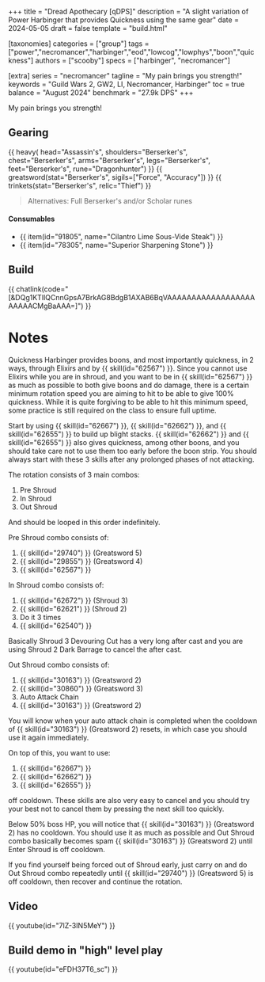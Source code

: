 +++
title = "Dread Apothecary [qDPS]"
description = "A slight variation of Power Harbinger that provides Quickness using the same gear"
date = 2024-05-05
draft = false
template = "build.html"

[taxonomies]
categories = ["group"]
tags = ["power","necromancer","harbinger","eod","lowcog","lowphys","boon","quickness"]
authors = ["scooby"]
specs = ["harbinger", "necromancer"]

[extra]
series = "necromancer"
tagline = "My pain brings you strength!"
keywords = "Guild Wars 2, GW2, LI, Necromancer, Harbinger"
toc = true
balance = "August 2024"
benchmark = "27.9k DPS"
+++

My pain brings you strength!

## Gearing

{{ heavy(
	head="Assassin's",
	shoulders="Berserker's",
	chest="Berserker's",
	arms="Berserker's",
	legs="Berserker's",
	feet="Berserker's",
	rune="Dragonhunter") }}
{{ greatsword(stat="Berserker's", sigils=["Force", "Accuracy"]) }}
{{ trinkets(stat="Berserker's", relic="Thief") }}

> Alternatives: Full Berserker's and/or Scholar runes

#### Consumables

- {{ item(id="91805", name="Cilantro Lime Sous-Vide Steak") }}
- {{ item(id="78305", name="Superior Sharpening Stone") }}

## Build

{{ chatlink(code="[&DQg1KTIlQCnnGpsA7BrkAG8BdgB1AXAB6BqVAAAAAAAAAAAAAAAAAAAAAAACMgBaAAA=]") }}

# Notes

Quickness Harbinger provides boons, and most importantly quickness, in 2 ways, through Elixirs and by {{ skill(id="62567") }}. Since you cannot use Elixirs while you are in shroud, and you want to be in {{ skill(id="62567") }} as much as possible to both give boons and do damage, there is a certain minimum rotation speed you are aiming to hit to be able to give 100% quickness. While it is quite forgiving to be able to hit this minimum speed, some practice is still required on the class to ensure full uptime.

Start by using {{ skill(id="62667") }}, {{ skill(id="62662") }}, and {{ skill(id="62655") }} to build up blight stacks. {{ skill(id="62662") }} and {{ skill(id="62655") }} also gives quickness, among other boons, and you should take care not to use them too early before the boon strip. You should always start with these 3 skills after any prolonged phases of not attacking.

The rotation consists of 3 main combos:  
1. Pre Shroud  
1. In Shroud  
1. Out Shroud

And should be looped in this order indefinitely.

Pre Shroud combo consists of:  
1. {{ skill(id="29740") }} (Greatsword 5)  
1. {{ skill(id="29855") }} (Greatsword 4)  
1. {{ skill(id="62567") }}

In Shroud combo consists of:  
1. {{ skill(id="62672") }} (Shroud 3)  
1. {{ skill(id="62621") }} (Shroud 2)  
1. Do it 3 times  
1. {{ skill(id="62540") }}  

Basically Shroud 3 Devouring Cut has a very long after cast and you are using Shroud 2 Dark Barrage to cancel the after cast.

Out Shroud combo consists of:  
1. {{ skill(id="30163") }} (Greatsword 2)  
1. {{ skill(id="30860") }} (Greatsword 3)  
1. Auto Attack Chain  
1. {{ skill(id="30163") }} (Greatsword 2)  

You will know when your auto attack chain is completed when the cooldown of {{ skill(id="30163") }} (Greatsword 2) resets, in which case you should use it again immediately.

On top of this, you want to use:  
1. {{ skill(id="62667") }}  
1. {{ skill(id="62662") }}  
1. {{ skill(id="62655") }}  

off cooldown. These skills are also very easy to cancel and you should try your best not to cancel them by pressing the next skill too quickly.

Below 50% boss HP, you will notice that {{ skill(id="30163") }} (Greatsword 2) has no cooldown. You should use it as much as possible and Out Shroud combo basically becomes spam {{ skill(id="30163") }} (Greatsword 2) until Enter Shroud is off cooldown.

If you find yourself being forced out of Shroud early, just carry on and do Out Shroud combo repeatedly until {{ skill(id="29740") }} (Greatsword 5) is off cooldown, then recover and continue the rotation.

## Video

{{ youtube(id="7lZ-3IN5MeY") }}

## Build demo in "high" level play

{{ youtube(id="eFDH37T6_sc") }}
